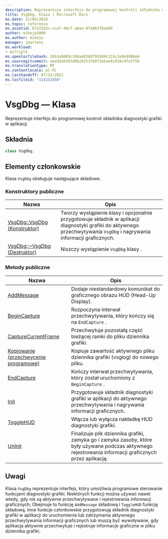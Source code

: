 ```yaml
---
description: Reprezentuje interfejs do programowej kontroli składnika diagnostyki grafiki w aplikacji.
title: VsgDbg, klasa | Microsoft Docs
ms.date: 11/04/2016
ms.topic: reference
ms.assetid: 6722263c-ccef-40c7-a0ae-87a863fbab00
author: mikejo5000
ms.author: mikejo
manager: jmartens
ms.workload:
- multiple
ms.openlocfilehash: 2bb3a9009c38da483b0792b89c115c2e8e9908eb
ms.sourcegitcommit: aeed3eb503d0b282537b073ebae8c028c4fef750
ms.translationtype: MT
ms.contentlocale: pl-PL
ms.lasthandoff: 07/15/2021
ms.locfileid: "114232456"
---
```

# <a name="vsgdbg-class"></a>VsgDbg — Klasa
Reprezentuje interfejs do programowej kontroli składnika diagnostyki grafiki w aplikacji.

## <a name="syntax"></a>Składnia

```C++
class VsgDbg;
```

## <a name="members"></a>Elementy członkowskie
 Klasa `VsgDbg` obsługuje następujące składowe.

### <a name="public-constructors"></a>Konstruktory publiczne

|Nazwa|Opis|
|----------|-----------------|
|[VsgDbg::VsgDbg (Konstruktor)](vsgdbg-vsgdbg-constructor.md)|Tworzy wystąpienie klasy i opcjonalnie przygotowuje składnik w aplikacji diagnostyki grafiki do aktywnego przechwytywania `VsgDbg` i nagrywania informacji graficznych.|
|[VsgDbg::~VsgDbg (Destruktor)](vsgdbg-tilde-vsgdbg-destructor.md)|Niszczy wystąpienie `VsgDbg` klasy .|

### <a name="public-methods"></a>Metody publiczne

|Nazwa|Opis|
|----------|-----------------|
|[AddMessage](addmessage.md)|Dodaje niestandardowy komunikat do graficznego obrazu HUD (Head-Up Display).|
|[BeginCapture](begincapture.md)|Rozpoczyna interwał przechwytywania, który kończy się na `EndCapture` .|
|[CaptureCurrentFrame](capturecurrentframe.md)|Przechwytuje pozostałą część bieżącej ramki do pliku dziennika grafiki.|
|[Kopiowanie (przechwycenie programowe)](copy-programmatic-capture.md)|Kopiuje zawartość aktywnego pliku dziennika grafiki (vsglog) do nowego pliku.|
|[EndCapture](endcapture.md)|Kończy interwał przechwytywania, który został uruchomiony z `BeginCapture` .|
|[Init](init.md)|Przygotowuje składnik diagnostyki grafiki w aplikacji do aktywnego przechwytywania i nagrywania informacji graficznych.|
|[ToggleHUD](togglehud.md)|Włącza lub wyłącza nakładkę HUD diagnostyki grafiki.|
|[UnInit](uninit.md)|Finalizuje plik dziennika grafiki, zamyka go i zamyka zasoby, które były używane podczas aktywnego rejestrowania informacji graficznych przez aplikację.|

## <a name="remarks"></a>Uwagi
 Klasa `VsgDbg` reprezentuje interfejs, który umożliwia programowe sterowanie funkcjami diagnostyki grafiki. Niektórych funkcji można używać nawet wtedy, gdy nie są aktywnie przechwytywane i rejestrowania informacji graficznych; Obejmuje to funkcję `AddMessage` składową i `ToggleHUD` funkcję składową. Inne funkcje członkowskie przygotowują składnik diagnostyki grafiki w aplikacji do uruchomienia lub zatrzymania aktywnego przechwytywania informacji graficznych lub muszą być wywoływane, gdy aplikacja aktywnie przechwytuje i rejestruje informacje graficzne w pliku dziennika grafiki.
